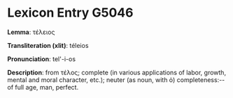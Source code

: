 # Lexicon Entry G5046

**Lemma**: τέλειος

**Transliteration (xlit)**: téleios

**Pronunciation**: tel'-i-os

**Description**:
from τέλος; complete (in various applications of labor, growth, mental and moral character, etc.); neuter (as noun, with ὁ) completeness:--of full age, man, perfect.
